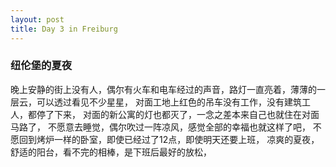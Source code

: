 ```yaml
---
layout: post
title: Day 3 in Freiburg
---
```


### 纽伦堡的夏夜

晚上安静的街上没有人，偶尔有火车和电车经过的声音，路灯一直亮着，薄薄的一层云，可以透过看见不少星星，
对面工地上红色的吊车没有工作，没有建筑工人，都停了下来，
对面的新公寓的灯也都灭了，一念之差本来自己也就住在对面马路了，
不愿意去睡觉，偶尔吹过一阵凉风，感觉全部的幸福也就这样了吧，
不愿回到烤炉一样的卧室，即使已经过了12点，即使明天还要上班，
凉爽的夏夜，舒适的阳台，看不完的相棒，是下班后最好的放松，
